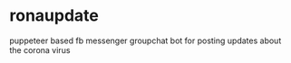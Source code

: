 # ronaupdate

puppeteer based fb messenger groupchat bot for posting updates about the corona virus
